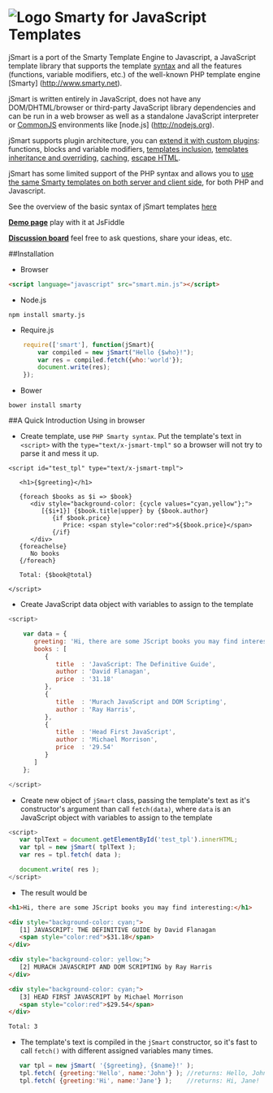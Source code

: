 # ![Logo](https://raw.githubusercontent.com/miroshnikov/jsmart/master/jsmartlogo.gif) Smarty for JavaScript Templates

jSmart is a port of the Smarty Template Engine to Javascript, a JavaScript template library that supports the template [syntax](https://github.com/miroshnikov/jsmart/blob/wiki/syntax.md) and all the features (functions, variable modifiers, etc.) of the well-known PHP template engine [Smarty] (http://www.smarty.net). 

jSmart is written entirely in JavaScript, does not have any DOM/DHTML/browser or third-party JavaScript library dependencies and can be run in a web browser as well as a standalone JavaScript interpreter or [CommonJS](http://www.commonjs.org) environments like [node.js] (http://nodejs.org).

jSmart supports plugin architecture, you can [extend it with custom plugins](https://github.com/miroshnikov/jsmart/blob/wiki/CreatePlugin.md): functions, blocks and variable modifiers, [templates inclusion](https://github.com/miroshnikov/jsmart/blob/wiki/IncludeTemplates.md), [templates inheritance and overriding](https://github.com/miroshnikov/jsmart/blob/wiki/Template_inheritance.md), [caching](https://github.com/miroshnikov/jsmart/blob/wiki/caching.md), [escape HTML](https://github.com/miroshnikov/jsmart/blob/wiki/escape_html.md).

jSmart has some limited support of the PHP syntax and allows you to [use the same Smarty templates on both server and client side](https://github.com/miroshnikov/jsmart/blob/wiki/Smarty_template_in_javascript.md), for both PHP and Javascript.

See the overview of the basic syntax of jSmart templates [here](https://github.com/miroshnikov/jsmart/blob/wiki/syntax.md)

[**Demo page**](https://jsfiddle.net/miroshnikov/6tfz9p3z/1/) play with it at JsFiddle

[**Discussion board**](http://groups.google.com/group/jsmartdiscussion) feel free to ask questions, share your ideas, etc.

##Installation
* Browser
```html
<script language="javascript" src="smart.min.js"></script>
```
* Node.js
```
npm install smarty.js
```
* Require.js
```javascript
    require(['smart'], function(jSmart){
    	var compiled = new jSmart("Hello {$who}!");
	    var res = compiled.fetch({who:'world'});
	    document.write(res);
	});
```
* Bower
```
bower install smarty
```

##A Quick Introduction
Using in browser
* Create template, use ```PHP Smarty syntax```. Put the template's text in ```<script>``` with the ```type="text/x-jsmart-tmpl"``` so a browser will not try to parse it and mess it up.
```smarty
<script id="test_tpl" type="text/x-jsmart-tmpl">
 
   <h1>{$greeting}</h1>

   {foreach $books as $i => $book}
      <div style="background-color: {cycle values="cyan,yellow"};">
         [{$i+1}] {$book.title|upper} by {$book.author} 
            {if $book.price}                                
               Price: <span style="color:red">${$book.price}</span>
            {/if}                                           
      </div>
   {foreachelse}
      No books
   {/foreach}

   Total: {$book@total}

</script>
```

* Create JavaScript data object with variables to assign to the template
```javascript
<script>

    var data = {
       greeting: 'Hi, there are some JScript books you may find interesting:',
       books : [
          {
             title  : 'JavaScript: The Definitive Guide',          
             author : 'David Flanagan',                            
             price  : '31.18'
          },
          {
             title  : 'Murach JavaScript and DOM Scripting',
             author : 'Ray Harris',
          },
          {
             title  : 'Head First JavaScript',
             author : 'Michael Morrison',
             price  : '29.54'
          }
       ]      
    };

</script>
```

* Create new object of ```jSmart``` class, passing the template's text as it's constructor's argument than call ```fetch(data)```, where ```data``` is an JavaScript object with variables to assign to the template
```javascript
<script>
   var tplText = document.getElementById('test_tpl').innerHTML;
   var tpl = new jSmart( tplText );
   var res = tpl.fetch( data );

   document.write( res );
</script>
```

* The result would be
```html
<h1>Hi, there are some JScript books you may find interesting:</h1>

<div style="background-color: cyan;">
   [1] JAVASCRIPT: THE DEFINITIVE GUIDE by David Flanagan 
   <span style="color:red">$31.18</span>
</div>

<div style="background-color: yellow;">
   [2] MURACH JAVASCRIPT AND DOM SCRIPTING by Ray Harris 
</div>

<div style="background-color: cyan;">
   [3] HEAD FIRST JAVASCRIPT by Michael Morrison 
   <span style="color:red">$29.54</span>
</div>

Total: 3
```

* The template's text is compiled in the ```jSmart``` constructor, so it's fast to call ```fetch()``` with different assigned variables many times.
```javascript
   var tpl = new jSmart( '{$greeting}, {$name}!' );
   tpl.fetch( {greeting:'Hello', name:'John'} ); //returns: Hello, John!
   tpl.fetch( {greeting:'Hi', name:'Jane'} );    //returns: Hi, Jane!
```

